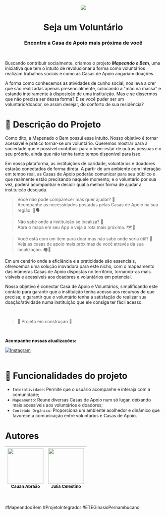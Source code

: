 <p align="center">
<img loading="lazy" src="https://github.com/user-attachments/assets/6a01b586-c615-47e1-a82c-d37dc387a356"/>
</p>


<h1 align="center"> Seja um Voluntário </h1>
<h3 align="center">
Encontre a Casa de Apoio mais próxima de você
</h3>

<br>

Buscando contribuir socialmente, criamos o projeto ***Mapeando o Bem***, uma iniciativa que tem o intuito de revolucionar a forma como voluntários realizam trabalhos sociais e como as Casas de Apoio angariam doações. 

A forma como conhecemos as atividades de cunho social, nos leva a crer que são realizadas apenas presencialmente, colocando a "mão na massa" e estando inteiramente à disposição de uma instituição. Mas e se dissermos que não precisa ser dessa forma? E se você puder ser um voluntário/doador, se assim desejar, do conforto de sua residência?

#  :loudspeaker: Descrição do Projeto

Como dito, a Mapenado o Bem possui esse intuito. Nosso objetivo é tornar acessível e prático tornar-se um voluntário. Queremos mostrar para a sociedade que é possível contribuir para o bem-estar de outras pessoas e o seu próprio, ainda que não tenha tanto tempo disponível para isso.

Em nossa plataforma, as instituições de caridade, voluntários e doadores estarão conectados de forma direta. A partir de um ambiente com interação em tempo real, as Casas de Apoio poderão comunicar para seu público o que realmente estão precisando naquele momento; e o voluntário por sua vez, poderá acompanhar e decidir qual a melhor forma de ajudar a instituição desejada. 

> Você não pode comparecer mas quer ajudar? 🤔  <br>
Acompanhe as necessidades postadas pelas Casas de Apoio na sua região. 📱🗣️

> Não sabe onde a instituição se localiza? 🤔  <br>
 Abra o mapa em seu App e veja a rota mais próxima. 🗺️📍

> Você está com um item para doar mas não sabe onde seria útil? 🤔 <br>
Veja as casas de apoio mais próximas de você através da sua localização. 🏘️📍

Em um cenário onde a eficiência e a praticidade são essenciais, oferecemos uma solução inovadora para este nicho, com o mapeamento das inúmeras Casas de Apoio dispostas no território, tornando-as  mais visíveis e acessíveis aos doadores e voluntários em potencial. 

Nosso objetivo é conectar Casa de Apoio e Voluntários, simplificando este contato para garantir que a instituição tenha acesso aos recursos de que precisa; e garantir que o voluntário tenha a satisfação de realizar sua doação/atividade numa instituição que ele consiga ter fácil acesso.

<br>

> :construction: Projeto em construção :construction:
<br>

**Acompanhe nossas atualizações:**

[![Instagram](https://img.shields.io/badge/-Instagram-%23E4405F?style=for-the-badge&logo=instagram&logoColor=white)](https://www.instagram.com/mapeandoobem/) <br><br>


# :hammer: Funcionalidades do projeto

- `Interatividade`: Permite que o usuário acompanhe e interaja com a comunidade;
- `Mapeamento`: Reune diversas Casas de Apoio num só lugar, deixando mais acessíveis aos voluntários e doadores;
- `Conteúdo Orgânico`: Proporciona um ambiente acolhedor e dinâmico que favorece a comunicação entre voluntários e Casas de Apoio.

# Autores

| [<img loading="lazy" src="https://github.com/user-attachments/assets/9abb4ebe-173e-4fb3-8987-6746c067ef21" width=115><br><sub>Cauan Abraão</sub>](https://github.com/peludo99) |  [<img loading="lazy" src="https://github.com/user-attachments/assets/c844a6d6-c351-4364-80cb-0a2c7496ed38" width=115><br><sub>Julia Celestino</sub>](https://github.com/Jucelest) |
| :---: | :---: | 

<br>
 
#MapeandooBem #ProjetoIntegrador #ETEGinasioPernambucano
